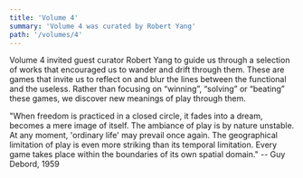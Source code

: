 ```yaml
---
title: 'Volume 4'
summary: 'Volume 4 was curated by Robert Yang'
path: '/volumes/4'
---
```


Volume 4 invited guest curator Robert Yang to guide us through a selection of works that encouraged us to wander and drift through them. These are games that invite us to reflect on and blur the lines between the functional and the useless. Rather than focusing on “winning”, “solving” or “beating” these games, we discover new meanings of play through them.

"When freedom is practiced in a closed circle, it fades into a dream, becomes a mere image of itself. The ambiance of play is by nature unstable. At any moment, 'ordinary life' may prevail once again. The geographical limitation of play is even more striking than its temporal limitation. Every game takes place within the boundaries of its own spatial domain."
-- Guy Debord, 1959